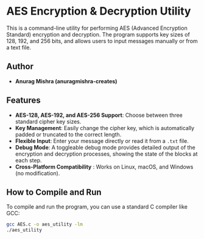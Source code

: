 # AES Encryption & Decryption Utility
This is a command-line utility for performing AES (Advanced Encryption Standard) encryption and decryption. The program supports key sizes of 128, 192, and 256 bits, and allows users to input messages manually or from a text file.

## Author
- **Anurag Mishra (anuragmishra-creates)**

## Features
- **AES-128, AES-192, and AES-256 Support**: Choose between three standard cipher key sizes.
- **Key Management**: Easily change the cipher key, which is automatically padded or truncated to the correct length.
- **Flexible Input**: Enter your message directly or read it from a `.txt` file.
- **Debug Mode**: A toggleable debug mode provides detailed output of the encryption and decryption processes, showing the state of the blocks at each step.
- **Cross-Platform Compatibility**  : Works on Linux, macOS, and Windows (no modification).

## How to Compile and Run
To compile and run the program, you can use a standard C compiler like GCC:

```bash
gcc AES.c -o aes_utility -lm
./aes_utility
